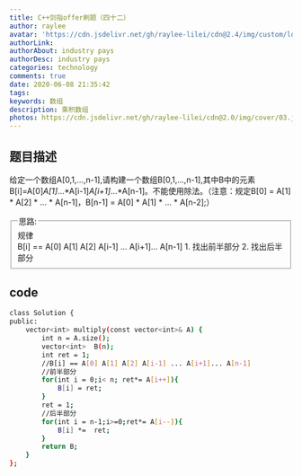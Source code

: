 ```yaml
---
title: C++剑指offer刷题（四十二）
author: raylee
avatar: 'https://cdn.jsdelivr.net/gh/raylee-lilei/cdn@2.4/img/custom/logo_1.png'
authorLink: 
authorAbout: industry pays
authorDesc: industry pays
categories: technology
comments: true
date: 2020-06-08 21:35:42
tags:
keywords: 数组
description: 乘积数组
photos: https://cdn.jsdelivr.net/gh/raylee-lilei/cdn@2.0/img/cover/03.jpg.webp
---
```

## 题目描述
给定一个数组A[0,1,...,n-1],请构建一个数组B[0,1,...,n-1],其中B中的元素B[i]=A[0]*A[1]*...*A[i-1]*A[i+1]*...*A[n-1]。不能使用除法。（注意：规定B[0] = A[1] * A[2] * ... * A[n-1]，B[n-1] = A[0] * A[1] * ... * A[n-2];）
<form action="" method="">
<fieldset><legend font-weight:600>思路:</legend>
<div align=“Center”>规律</div>
B[i] == A[0] A[1] A[2] A[i-1] ... A[i+1]... A[n-1]
1. 找出前半部分
2. 找出后半部分

</fieldset>
</form>

## code

``` bash 
class Solution {
public:
    vector<int> multiply(const vector<int>& A) {
        int n = A.size();
        vector<int>  B(n);
        int ret = 1;
        //B[i] == A[0] A[1] A[2] A[i-1] ... A[i+1]... A[n-1]
        //前半部分
        for(int i = 0;i< n; ret*= A[i++]){
            B[i] = ret;
        }
        ret = 1;
        //后半部分
        for(int i = n-1;i>=0;ret*= A[i--]){
            B[i] *=  ret;
        }
        return B;
    }
};
```

